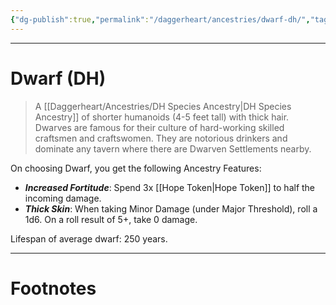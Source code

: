 ```yaml
---
{"dg-publish":true,"permalink":"/daggerheart/ancestries/dwarf-dh/","tags":["TTRPG"]}
---
```



---
# Dwarf (DH)
> A [[Daggerheart/Ancestries/DH Species Ancestry\|DH Species Ancestry]] of shorter humanoids (4-5 feet tall) with thick hair. Dwarves are famous for their culture of hard-working skilled craftsmen and craftswomen. They are notorious drinkers and dominate any tavern where there are Dwarven Settlements nearby.

On choosing Dwarf, you get the following Ancestry Features: 
- ***Increased Fortitude***: Spend 3x [[Hope Token\|Hope Token]] to half the incoming damage.
- ***Thick Skin***: When taking Minor Damage (under Major Threshold), roll a 1d6. On a roll result of 5+, take 0 damage.

Lifespan of average dwarf: 250 years.

---
# Footnotes